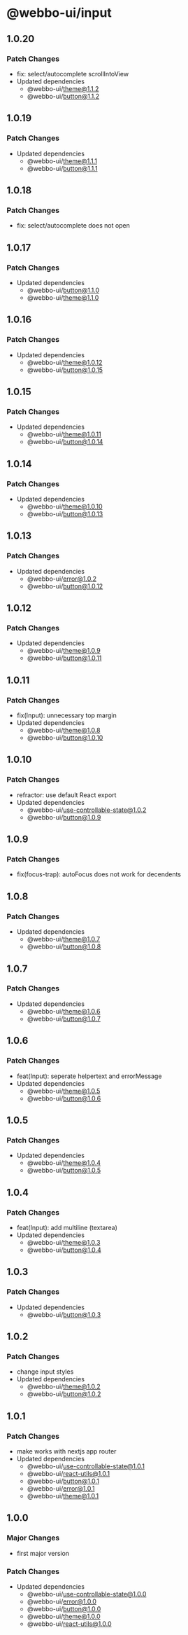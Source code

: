 # @webbo-ui/input

## 1.0.20

### Patch Changes

- fix: select/autocomplete scrollIntoView
- Updated dependencies
  - @webbo-ui/theme@1.1.2
  - @webbo-ui/button@1.1.2

## 1.0.19

### Patch Changes

- Updated dependencies
  - @webbo-ui/theme@1.1.1
  - @webbo-ui/button@1.1.1

## 1.0.18

### Patch Changes

- fix: select/autocomplete does not open

## 1.0.17

### Patch Changes

- Updated dependencies
  - @webbo-ui/button@1.1.0
  - @webbo-ui/theme@1.1.0

## 1.0.16

### Patch Changes

- Updated dependencies
  - @webbo-ui/theme@1.0.12
  - @webbo-ui/button@1.0.15

## 1.0.15

### Patch Changes

- Updated dependencies
  - @webbo-ui/theme@1.0.11
  - @webbo-ui/button@1.0.14

## 1.0.14

### Patch Changes

- Updated dependencies
  - @webbo-ui/theme@1.0.10
  - @webbo-ui/button@1.0.13

## 1.0.13

### Patch Changes

- Updated dependencies
  - @webbo-ui/error@1.0.2
  - @webbo-ui/button@1.0.12

## 1.0.12

### Patch Changes

- Updated dependencies
  - @webbo-ui/theme@1.0.9
  - @webbo-ui/button@1.0.11

## 1.0.11

### Patch Changes

- fix(Input): unnecessary top margin
- Updated dependencies
  - @webbo-ui/theme@1.0.8
  - @webbo-ui/button@1.0.10

## 1.0.10

### Patch Changes

- refractor: use default React export
- Updated dependencies
  - @webbo-ui/use-controllable-state@1.0.2
  - @webbo-ui/button@1.0.9

## 1.0.9

### Patch Changes

- fix(focus-trap): autoFocus does not work for decendents

## 1.0.8

### Patch Changes

- Updated dependencies
  - @webbo-ui/theme@1.0.7
  - @webbo-ui/button@1.0.8

## 1.0.7

### Patch Changes

- Updated dependencies
  - @webbo-ui/theme@1.0.6
  - @webbo-ui/button@1.0.7

## 1.0.6

### Patch Changes

- feat(Input): seperate helpertext and errorMessage
- Updated dependencies
  - @webbo-ui/theme@1.0.5
  - @webbo-ui/button@1.0.6

## 1.0.5

### Patch Changes

- Updated dependencies
  - @webbo-ui/theme@1.0.4
  - @webbo-ui/button@1.0.5

## 1.0.4

### Patch Changes

- feat(Input): add multiline (textarea)
- Updated dependencies
  - @webbo-ui/theme@1.0.3
  - @webbo-ui/button@1.0.4

## 1.0.3

### Patch Changes

- Updated dependencies
  - @webbo-ui/button@1.0.3

## 1.0.2

### Patch Changes

- change input styles
- Updated dependencies
  - @webbo-ui/theme@1.0.2
  - @webbo-ui/button@1.0.2

## 1.0.1

### Patch Changes

- make works with nextjs app router
- Updated dependencies
  - @webbo-ui/use-controllable-state@1.0.1
  - @webbo-ui/react-utils@1.0.1
  - @webbo-ui/button@1.0.1
  - @webbo-ui/error@1.0.1
  - @webbo-ui/theme@1.0.1

## 1.0.0

### Major Changes

- first major version

### Patch Changes

- Updated dependencies
  - @webbo-ui/use-controllable-state@1.0.0
  - @webbo-ui/error@1.0.0
  - @webbo-ui/button@1.0.0
  - @webbo-ui/theme@1.0.0
  - @webbo-ui/react-utils@1.0.0
